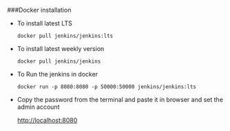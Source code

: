 ###Docker installation
* To install latest LTS
    
    `docker pull jenkins/jenkins:lts`
   
* To install latest weekly version

    `docker pull jenkins/jenkins`
    
* To Run the jenkins in docker

    `docker run -p 8080:8080 -p 50000:50000 jenkins/jenkins:lts`
   
* Copy the password from the terminal and paste it in browser and set the admin account
    
    [http://localhost:8080](http://localhost:8080)
  